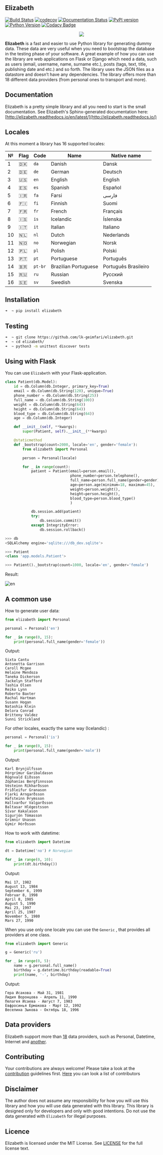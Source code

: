 ## Elizabeth
[![Build Status](https://travis-ci.org/lk-geimfari/elizabeth.svg?branch=master)](https://travis-ci.org/lk-geimfari/elizabeth)
[![codecov](https://codecov.io/gh/lk-geimfari/elizabeth/branch/master/graph/badge.svg)](https://codecov.io/gh/lk-geimfari/elizabeth)
[![Documentation Status](https://readthedocs.org/projects/elizabeth/badge/?version=latest)](http://elizabeth.readthedocs.io/en/latest/?badge=latest)
[![PyPI version](https://badge.fury.io/py/elizabeth.svg)](https://badge.fury.io/py/elizabeth)
[![Python Version](https://img.shields.io/badge/python-v3.3%2C%20v3.4%2C%20v3.5%2C%20v3.6-brightgreen.svg)](https://github.com/lk-geimfari/elizabeth/)
[![Codacy Badge](https://api.codacy.com/project/badge/Grade/d773f20efa67430683bb24fff5af9db8)](https://www.codacy.com/app/likid-geimfari/church)

<p align="center">
  <img src="https://raw.githubusercontent.com/lk-geimfari/elizabeth/master/other/elizabeth_1.png">
  <br>
</p>

**Elizabeth** is a fast and easier to use Python library for generating dummy data. These data are very useful when you need to bootstrap the database in the testing phase of your software. A great example of how you can use the library are web applications on Flask or Django which need a data, such as users (email, username, name, surname etc.), posts (tags, text, title, publishing date and etc.) and so forth. The library uses the JSON files as a datastore and doesn’t have any dependencies. The library offers more than 18 different data providers (from personal ones to transport and more).


## Documentation
Elizabeth is a pretty simple library and all you need to start is the small documentation. See Elizabeth's Sphinx-generated documentation here: [http://elizabeth.readthedocs.io/en/latest/](http://elizabeth.readthedocs.io/)

## Locales

At this moment a library has 16 supported locales:

| №  | Flag  | Code       | Name                 | Native name |
|--- |---   |---        |---                |---         |
| 1  | 🇩🇰   |  `da`      | Danish               | Dansk       |
| 2  | 🇩🇪   |  `de`      | German               | Deutsch     |
| 3  | 🇺🇸   |  `en`      | English              | English     |
| 4  | 🇪🇸   |  `es`      | Spanish              | Español     |
| 5  | 🇮🇷   |  `fa`      | Farsi                |      فارسی  |
| 6  | 🇫🇮   |  `fi`      | Finnish              | Suomi       |
| 7  | 🇫🇷   |  `fr`      | French               | Français    |
| 8  | 🇮🇸   |  `is`      | Icelandic            | Íslenska    |
| 9  | 🇮🇹   |  `it`      | Italian              | Italiano    |
| 10 | 🇳🇱   |  `nl`      | Dutch                | Nederlands  |
| 11 | 🇳🇴   |  `no`      | Norwegian            | Norsk       |
| 12 | 🇵🇱   |  `pl`      | Polish               | Polski      |
| 13 | 🇵🇹   |  `pt`      | Portuguese           | Português   |
| 14 | 🇧🇷   |  `pt-br`   | Brazilian Portuguese | Português Brasileiro |
| 15 | 🇷🇺   |  `ru`      | Russian              | Русский     |
| 16 | 🇸🇪   |  `sv`      | Swedish              | Svenska     |




## Installation
```zsh
➜  ~ pip install elizabeth
```

## Testing
```zsh
➜  ~ git clone https://github.com/lk-geimfari/elizabeth.git
➜  ~ cd elizabeth/
➜  ~ python3 -m unittest discover tests
```

## Using with Flask


You can use `Elizabeth` with your Flask-application.

```python
class Patient(db.Model):
    id = db.Column(db.Integer, primary_key=True)
    email = db.Column(db.String(120), unique=True)
    phone_number = db.Column(db.String(25))
    full_name = db.Column(db.String(100))
    weight = db.Column(db.String(64))
    height = db.Column(db.String(64))
    blood_type = db.Column(db.String(64))
    age = db.Column(db.Integer)

    def __init__(self, **kwargs):
        super(Patient, self).__init__(**kwargs)

    @staticmethod
    def _bootstrap(count=2000, locale='en', gender='female'):
        from elizabeth import Personal

        person = Personal(locale)

        for _ in range(count):
            patient = Patient(email=person.email(),
                              phone_number=person.telephone(),
                              full_name=person.full_name(gender=gender),
                              age=person.age(minimum=18, maximum=45),
                              weight=person.weight(),
                              height=person.height(),
                              blood_type=person.blood_type()
                              )

            db.session.add(patient)
            try:
                db.session.commit()
            except IntegrityError:
                db.session.rollback()
```

```python
>>> db
<SQLAlchemy engine='sqlite:///db_dev.sqlite'>

>>> Patient
<class 'app.models.Patient'>

>>> Patient()._bootstrap(count=1000, locale='en', gender='female')
```

Result:

![en](https://raw.githubusercontent.com/lk-geimfari/elizabeth/master/other/screenshots/en_bootstrap.png)


## A common use

How to generate user data:

```python
from elizabeth import Personal

personal = Personal('en')

for _ in range(0, 15):
    print(personal.full_name(gender='female'))
```

Output:
```
Sixta Cantu
Antonetta Garrison
Caroll Mcgee
Helaine Mendoza
Taneka Dickerson
Jackelyn Stafford
Tashia Olsen
Reiko Lynn
Roberto Baxter
Rachal Hartman
Susann Hogan
Natashia Klein
Delora Conrad
Britteny Valdez
Sunni Strickland
```

For other locales, exactly the same way (Icelandic) :

```python
personal = Personal('is')

for _ in range(0, 15):
    print(personal.full_name(gender='male'))
```

Output:
```
Karl Brynjúlfsson
Þórgrímur Garibaldason
Rögnvald Eiðsson
Zóphanías Bergfinnsson
Vésteinn Ríkharðsson
Friðleifur Granason
Fjarki Arngarðsson
Hafsteinn Þrymsson
Hallvarður Valgarðsson
Baltasar Hlégestsson
Sívar Kakalason
Sigurjón Tómasson
Grímnir Unason
Gýmir Þórðsson
```

How to work with datetime:

```python
from elizabeth import Datetime

dt = Datetime('no') # Norwegian

for _ in range(0, 10):
    print(dt.birthday())
```

Output:
```
Mai 17, 1982
August 13, 1984
September 6, 1999
Februar 8, 1998
April 8, 1985
August 5, 1990
Mai 23, 1997
April 25, 1987
November 5, 1980
Mars 27, 1990
```

When you use only one locale you can use the `Generic` , that provides all providers at one class.

```python
from elizabeth import Generic

g = Generic('ru')

for _ in range(0, 5):
    name = g.personal.full_name()
    birthday = g.datetime.birthday(readable=True)
    print(name, '-', birthday)

```
Output:
```
Гера Исакова - Май 31, 1981
Лидия Воронцова - Апрель 11, 1990
Пелагея Исаева - Август 7, 1983
Евфросинья Ермакова - Март 12, 1992
Веселина Зыкова - Октябрь 18, 1996
```

## Data providers
Elizabeth support more than [18](https://github.com/lk-geimfari/elizabeth/blob/master/PROVIDERS.md) data providers, such as Personal, Datetime, Internet and [another](https://github.com/lk-geimfari/elizabeth/blob/master/PROVIDERS.md).


## Contributing
Your contributions are always welcome! Please take a look at the [contribution](https://github.com/lk-geimfari/elizabeth/blob/master/CONTRIBUTING.md) guidelines first. [Here](https://github.com/lk-geimfari/elizabeth/blob/master/CONTRIBUTING.md#contributors) you can look a list of contributors


## Disclaimer
The author does not assume any responsibility for how you will use this library and how you will use data generated with this library. This library is designed only for developers and only with good intentions. Do not use the data generated with `Elizabeth` for illegal purposes.


## Licence
Elizabeth is licensed under the MIT License. See [LICENSE](https://github.com/lk-geimfari/elizabeth/blob/master/LICENSE)  for the full license text.

